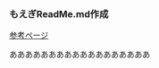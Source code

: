 ### もえぎReadMe.md作成

[参考ページ](https://qiita.com/tbpgr/items/989c6badefff69377da7)

ああああああああああああああああああ
